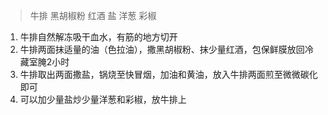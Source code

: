 > 牛排 黑胡椒粉 红酒 盐 洋葱 彩椒

1. 牛排自然解冻吸干血水，有筋的地方切开
2. 牛排两面抹适量的油（色拉油），撒黑胡椒粉、抹少量红酒，包保鲜膜放回冷藏室腌2小时
3. 牛排取出两面撒盐，锅烧至快冒烟，加油和黄油，放入牛排两面煎至微微碳化即可
4. 可以加少量盐炒少量洋葱和彩椒，放牛排上